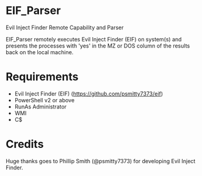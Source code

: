 # EIF_Parser
Evil Inject Finder Remote Capability and Parser

EIF_Parser remotely executes Evil Inject Finder (EIF) on system(s) and presents the processes with 'yes' in the MZ or DOS column of the results back on the local machine.

# Requirements
- Evil Inject Finder (EIF) (https://github.com/psmitty7373/eif)
- PowerShell v2 or above
- RunAs Administrator
- WMI
- C$

# Credits
Huge thanks goes to Phillip Smith (@psmitty7373) for developing Evil Inject Finder.
